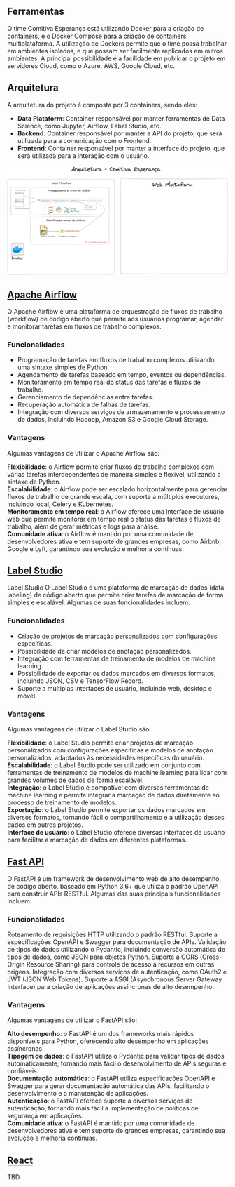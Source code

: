 
## Ferramentas

O time Comitiva Esperança está utilizando Docker para a criação de containers, e o Docker Compose para a criação de containers multiplataforma.
A utilização de Dockers permite que o time possa trabalhar em ambientes isolados, e que possam ser facilmente replicados em outros ambientes.
A principal possibilidade é a facilidade em publicar o projeto em servidores Cloud, como o Azure, AWS, Google Cloud, etc.

## Arquitetura

A arquitetura do projeto é composta por 3 containers, sendo eles:

- **Data Plataform**: Container responsável por manter ferramentas de Data Science, como Jupyter, Airflow, Label Studio, etc.
- **Backend**: Container responsável por manter a API do projeto, que será utilizada para a comunicação com o Frontend.
- **Frontend**: Container responsável por manter a interface do projeto, que será utilizada para a interação com o usuário.

![Arquitetura](images/arquitetura.png)

## [Apache Airflow](https://airflow.apache.org/)

O Apache Airflow é uma plataforma de orquestração de fluxos de trabalho (workflow) de código aberto que permite aos usuários programar, agendar e monitorar tarefas em fluxos de trabalho complexos.

### Funcionalidades

- Programação de tarefas em fluxos de trabalho complexos utilizando uma sintaxe simples de Python.
- Agendamento de tarefas baseado em tempo, eventos ou dependências.
- Monitoramento em tempo real do status das tarefas e fluxos de trabalho.
- Gerenciamento de dependências entre tarefas.
- Recuperação automática de falhas de tarefas.
- Integração com diversos serviços de armazenamento e processamento de dados, incluindo Hadoop, Amazon S3 e Google Cloud Storage.

### Vantagens

Algumas vantagens de utilizar o Apache Airflow são:

**Flexibilidade**: o Airflow permite criar fluxos de trabalho complexos com várias tarefas interdependentes de maneira simples e flexível, utilizando a sintaxe de Python. <br>
**Escalabilidade**: o Airflow pode ser escalado horizontalmente para gerenciar fluxos de trabalho de grande escala, com suporte a múltiplos executores, incluindo local, Celery e Kubernetes.  <br>
**Monitoramento em tempo real**: o Airflow oferece uma interface de usuário web que permite monitorar em tempo real o status das tarefas e fluxos de trabalho, além de gerar métricas e logs para análise.  <br>
**Comunidade ativa**: o Airflow é mantido por uma comunidade de desenvolvedores ativa e tem suporte de grandes empresas, como Airbnb, Google e Lyft, garantindo sua evolução e melhoria contínuas.  <br>

## [Label Studio](https://labelstud.io/)

Label Studio
O Label Studio é uma plataforma de marcação de dados (data labeling) de código aberto que permite criar tarefas de marcação de forma simples e escalável. Algumas de suas funcionalidades incluem:

### Funcionalidades

- Criação de projetos de marcação personalizados com configurações específicas.
- Possibilidade de criar modelos de anotação personalizados.
- Integração com ferramentas de treinamento de modelos de machine learning.
- Possibilidade de exportar os dados marcados em diversos formatos, incluindo JSON, CSV e TensorFlow Record.
- Suporte a múltiplas interfaces de usuário, incluindo web, desktop e móvel.

### Vantagens

Algumas vantagens de utilizar o Label Studio são:

**Flexibilidade**: o Label Studio permite criar projetos de marcação personalizados com configurações específicas e modelos de anotação personalizados, adaptados às necessidades específicas do usuário. <br>
**Escalabilidade**: o Label Studio pode ser utilizado em conjunto com ferramentas de treinamento de modelos de machine learning para lidar com grandes volumes de dados de forma escalável. <br>
**Integração**: o Label Studio é compatível com diversas ferramentas de machine learning e permite integrar a marcação de dados diretamente ao processo de treinamento de modelos. <br>
**Exportação**: o Label Studio permite exportar os dados marcados em diversos formatos, tornando fácil o compartilhamento e a utilização desses dados em outros projetos. <br>
**Interface de usuário**: o Label Studio oferece diversas interfaces de usuário para facilitar a marcação de dados em diferentes plataformas. <br>

## [Fast API](https://fastapi.tiangolo.com/)

O FastAPI é um framework de desenvolvimento web de alto desempenho, de código aberto, baseado em Python 3.6+ que utiliza o padrão OpenAPI para construir APIs RESTful. Algumas das suas principais funcionalidades incluem:

### Funcionalidades

Roteamento de requisições HTTP utilizando o padrão RESTful.
Suporte a especificações OpenAPI e Swagger para documentação de APIs.
Validação de tipos de dados utilizando o Pydantic, incluindo conversão automática de tipos de dados, como JSON para objetos Python.
Suporte a CORS (Cross-Origin Resource Sharing) para controle de acesso a recursos em outras origens.
Integração com diversos serviços de autenticação, como OAuth2 e JWT (JSON Web Tokens).
Suporte a ASGI (Asynchronous Server Gateway Interface) para criação de aplicações assíncronas de alto desempenho.

### Vantagens

Algumas vantagens de utilizar o FastAPI são:

**Alto desempenho**: o FastAPI é um dos frameworks mais rápidos disponíveis para Python, oferecendo alto desempenho em aplicações assíncronas. <br>
**Tipagem de dados**: o FastAPI utiliza o Pydantic para validar tipos de dados automaticamente, tornando mais fácil o desenvolvimento de APIs seguras e confiáveis. <br>
**Documentação automática**: o FastAPI utiliza especificações OpenAPI e Swagger para gerar documentação automática das APIs, facilitando o desenvolvimento e a manutenção de aplicações. <br>
**Autenticação**: o FastAPI oferece suporte a diversos serviços de autenticação, tornando mais fácil a implementação de políticas de segurança em aplicações. <br>
**Comunidade ativa**: o FastAPI é mantido por uma comunidade de desenvolvedores ativa e tem suporte de grandes empresas, garantindo sua evolução e melhoria contínuas. <br>

## [React](https://pt-br.reactjs.org/)

TBD
